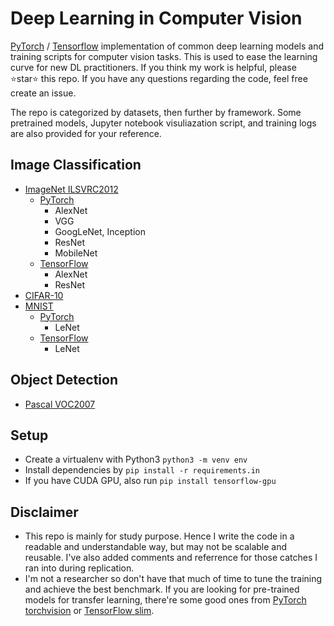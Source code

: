 # Deep Learning in Computer Vision 

[PyTorch](https://github.com/pytorch/pytorch) / [Tensorflow](https://github.com/tensorflow/tensorflow) implementation of common deep learning models and training scripts for computer vision tasks. This is used to ease the learning curve for new DL practitioners. If you think my work is helpful, please ⭐star⭐ this repo. If you have any questions regarding the code, feel free create an issue.

The repo is categorized by datasets, then further by framework. Some pretrained models, Jupyter notebook visuliazation script, and training logs are also provided for your reference.

## Image Classification

- [ImageNet ILSVRC2012](imagenet-2012)
    - [PyTorch](imagenet-2012/pytorch)
        - AlexNet
        - VGG
        - GoogLeNet, Inception
        - ResNet
        - MobileNet
    - [TensorFlow](imagenet-2012/tensorflow)
        - AlexNet
        - ResNet
- [CIFAR-10](cifar-10)
- [MNIST](mnist)
    - [PyTorch](mnist/pytorch)
        - LeNet
    - [TensorFlow](mnist/tensorflow)
        - LeNet

## Object Detection

- [Pascal VOC2007](voc-2007)

## Setup

- Create a virtualenv with Python3 `python3 -m venv env`
- Install dependencies by `pip install -r requirements.in`
- If you have CUDA GPU, also run `pip install tensorflow-gpu`

## Disclaimer

- This repo is mainly for study purpose. Hence I write the code in a readable and understandable way, but may not be scalable and reusable. I've also added comments and referrence for those catches I ran into during replication.
- I'm not a researcher so don't have that much of time to tune the training and achieve the best benchmark. If you are looking for pre-trained models for transfer learning, there're some good ones from [PyTorch torchvision](https://pytorch.org/docs/stable/torchvision/models.html) or [TensorFlow slim](https://github.com/tensorflow/models/tree/master/research/slim).